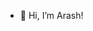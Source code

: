 - 👋 Hi, I’m Arash!
<!---
arxshsidhu/arxshsidhu is a ✨ special ✨ repository because its `README.md` (this file) appears on your GitHub profile.
You can click the Preview link to take a look at your changes.
--->
